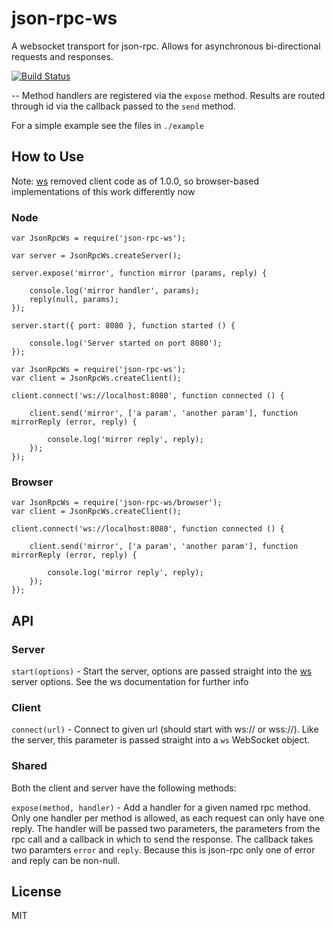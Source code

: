 # json-rpc-ws

A websocket transport for json-rpc.  Allows for asynchronous
bi-directional requests and responses.

[![Build Status](https://travis-ci.org/npenin/json-rpc-ws.svg?branch=master)](https://travis-ci.org/npenin/json-rpc-ws)

--
Method handlers are registered via the `expose` method.  Results are
routed through id via the callback passed to the `send` method.

For a simple example see the files in `./example`

## How to Use

Note: [ws](https://github.com/websockets/ws) removed client code as of
1.0.0, so browser-based implementations of this work differently now

### Node

```
var JsonRpcWs = require('json-rpc-ws');

var server = JsonRpcWs.createServer();

server.expose('mirror', function mirror (params, reply) {

    console.log('mirror handler', params);
    reply(null, params);
});

server.start({ port: 8080 }, function started () {

    console.log('Server started on port 8080');
});
```

```
var JsonRpcWs = require('json-rpc-ws');
var client = JsonRpcWs.createClient();

client.connect('ws://localhost:8080', function connected () {

    client.send('mirror', ['a param', 'another param'], function mirrorReply (error, reply) {

        console.log('mirror reply', reply);
    });
});
```

### Browser

```
var JsonRpcWs = require('json-rpc-ws/browser');
var client = JsonRpcWs.createClient();

client.connect('ws://localhost:8080', function connected () {

    client.send('mirror', ['a param', 'another param'], function mirrorReply (error, reply) {

        console.log('mirror reply', reply);
    });
});
```

## API

### Server

`start(options)` - Start the server, options are passed straight into the [ws](http://npmjs.com/package/ws) server options. See the ws documentation for further info

### Client

`connect(url)` - Connect to given url (should start with ws:// or wss://). Like the server, this parameter is passed straight into a `ws` WebSocket object.

### Shared

Both the client and server have the following methods:

`expose(method, handler)` - Add a handler for a given named rpc method. Only one handler per method is allowed, as each request can only have one reply.  The handler will be passed two parameters, the parameters from the rpc call and a callback in which to send the response.  The callback takes two paramters `error` and `reply`.  Because this is json-rpc only one of error and reply can be non-null.

## License

MIT
